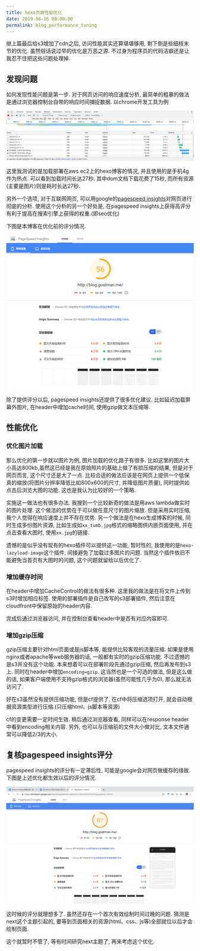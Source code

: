 ```yaml
---
title: hexo页面性能优化
date: 2019-06-16 08:00:00
permalink: blog_performance_tuning
---
```


继上篇最后给s3增加了cdn之后, 访问性能其实还算堪堪够用, 剩下倒是些细枝末节的优化. 虽然俗话说过早的优化是万恶之源. 不过身为程序员的代码洁癖还是让我忍不住把这些问题处理掉.

## 发现问题

如何发现性能问题是第一步. 对于网页访问的响应速度分析, 最简单的粗暴的做法是通过浏览器控制台自带的响应时间捕捉数据. 以chrome开发工具为例

![屏幕快照 2019-06-14 上午11.34.40](blog_performance_tuning/controlpanel.png)

这里我测试的是加载部署在aws ec2上的hexo博客的情况, 并且使用的是手机4g作为热点. 可以看到加载时间长达27秒. 其中dom文档下载花费了15秒, 而所有资源(主要是图片)则是耗时长达27秒.

另外一个选项, 对于互联网网页, 可以用google的[pagespeed insights](https://developers.google.com/speed/pagespeed/insights/)对网页进行彻底的分析. 使用这个分析的另一个好处是, 在pagespeed insights上获得高评分有利于提高在搜索引擎上获得的权重.(即seo优化)

下图是本博客在优化前的评分情况.

![pagespeed](blog_performance_tuning/pagespeed.png)

除了提供评分以后, pagespeed insights还提供了很多优化建议. 比如延迟加载屏幕外图片, 在header中增加cache时间, 使用gzip做文本压缩等.

## 性能优化

### 优化图片加载

那么优化的第一步就以图片为例, 图片加载的优化路子有很多. 比如这里的图片大小高达800kb,虽然这已经是我在原始照片的基础上做了有损压缩的结果, 但是对于网页而言, 这个尺寸还是大了一点. 比较合适的做法应该是在网页上提供一个低保真的缩放(将图片分辨率降低比如800x600的尺寸, 并降低图片质量), 同时提供如点击后浏览大图的功能. 这也是我认为比较好的一个策略.

实施这一做法也有很多办法. 我搜到一个比较新奇的做法是用aws lambda做实时的图片处理. 这个做法的优势在于可以做任意尺寸的图片缩放. 但是采用实时压缩, 我个人觉得在响应速度上并不存在优势. 另一个做法是在hexo生成博客的时候, 同时生成多份图片资源, 比如生成如`xx_tumb.jpg`格式的缩略图供内嵌页面使用, 并在点击查看大图时, 使用`xx.jpg`的链接.

遗憾的是似乎没有现有的hexo插件可以提供这一功能, 暂时性的, 我使用的是`hexo-lazyload-image`这个插件, 间接避免了加载过多图片的问题. 当然这个插件依旧不能避免当首页有大图时的问题, 这个问题就留给以后优化了.

### 增加缓存时间

在header中增加CacheControl的做法有很多种. 这里我的做法是在将文件上传到s3时增加相应标签. 使用的部署插件是自己改写的s3部署插件, 然后注意在cloudfront中保留原始的header内容.

完成后通过浏览器访问, 并在控制台查看header中是否有对应内容即可.

### 增加gzip压缩

gzip压缩主要针对html页面或是js脚本等, 能提供比较客观的流量压缩. 如果是使用nginx或者apache等web服务器的话, 一般都有实时的gzip压缩功能. 不过遗憾的是s3并没有这个功能. 本来想着可以在部署阶段先通过gzip压缩, 然后再发布到s3上. 同时在header中增加`encoding=gzip`. 这当然也是一个可选的做法, 但是这么做的话, 如果客户端使用不支持gzip格式的浏览器(虽然可能性几乎为0), 那么就无法访问了.

好在s3虽然没有提供压缩功能, 但是cf提供了. 在cf中将压缩选项打开, 就会自动根据资源类型进行压缩.(只压缩html、js脚本等资源)

cf的变更需要一定时间生效. 稍后通过浏览器查看, 同样可以在response header中看到encoding相关内容. 另外, 也可以与压缩前的文件大小做对比, 文本文件通常可以降低2/3的大小.

## 复核pagespeed insights评分

pagespeed insights的评分有一定滞后性, 可能是google会对网页做缓存的缘故. 下图是上述优化都生效以后的评分情况.

![屏幕快照 2019-06-14 上午11.15.11](blog_performance_tuning/rankafter.png)

这时候的评分就理想多了. 虽然还存在一个首次有效绘制时间过晚的问题. 猜测是next这个主题引起的, 要等到页面相关的资源(html、css、js等)全部就位以后才会绘制页面.

这个就暂时不管了, 等有时间研究next主题了, 再来考虑这个优化.
